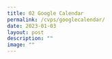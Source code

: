 ```yaml
---
title: 02 Google Calendar
permalink: /cvps/googlecalendar/
date: 2023-01-03
layout: post
description: ""
image: ""
---
```







